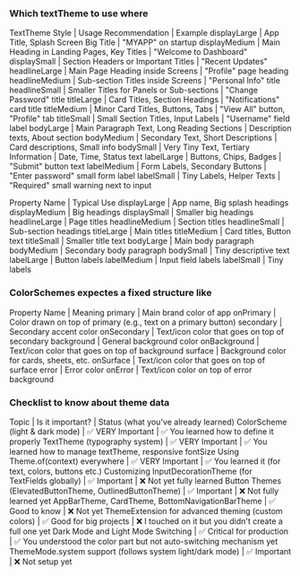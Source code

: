


### Which textTheme to use where
TextTheme Style | Usage Recommendation | Example
displayLarge | App Title, Splash Screen Big Title | "MYAPP" on startup
displayMedium | Main Heading in Landing Pages, Key Titles | "Welcome to Dashboard"
displaySmall | Section Headers or Important Titles | "Recent Updates"
headlineLarge | Main Page Heading inside Screens | "Profile" page heading
headlineMedium | Sub-section Titles inside Screens | "Personal Info" title
headlineSmall | Smaller Titles for Panels or Sub-sections | "Change Password" title
titleLarge | Card Titles, Section Headings | "Notifications" card title
titleMedium | Minor Card Titles, Buttons, Tabs | "View All" button, "Profile" tab
titleSmall | Small Section Titles, Input Labels | "Username" field label
bodyLarge | Main Paragraph Text, Long Reading Sections | Description texts, About section
bodyMedium | Secondary Text, Short Descriptions | Card descriptions, Small info
bodySmall | Very Tiny Text, Tertiary Information | Date, Time, Status text
labelLarge | Buttons, Chips, Badges | "Submit" button text
labelMedium | Form Labels, Secondary Buttons | "Enter password" small form label
labelSmall | Tiny Labels, Helper Texts | "Required" small warning next to input

Property Name | Typical Use
displayLarge | App name, Big splash headings
displayMedium | Big headings
displaySmall | Smaller big headings
headlineLarge | Page titles
headlineMedium | Section titles
headlineSmall | Sub-section headings
titleLarge | Main titles
titleMedium | Card titles, Button text
titleSmall | Smaller title text
bodyLarge | Main body paragraph
bodyMedium | Secondary body paragraph
bodySmall | Tiny descriptive text
labelLarge | Button labels
labelMedium | Input field labels
labelSmall | Tiny labels


### ColorSchemes expectes a fixed structure like
Property Name | Meaning
primary | Main brand color of app
onPrimary | Color drawn on top of primary (e.g., text on a primary button)
secondary | Secondary accent color
onSecondary | Text/icon color that goes on top of secondary
background | General background color
onBackground | Text/icon color that goes on top of background
surface | Background color for cards, sheets, etc.
onSurface | Text/icon color that goes on top of surface
error | Error color
onError | Text/icon color on top of error background

### Checklist to know about theme data
Topic | Is it important? | Status (what you've already learned)
ColorScheme (light & dark mode) | ✅ VERY Important | ✅ You learned how to define it properly
TextTheme (typography system) | ✅ VERY Important | ✅ You learned how to manage textTheme, responsive fontSize
Using Theme.of(context) everywhere | ✅ VERY Important | ✅ You learned it (for text, colors, buttons etc.)
Customizing InputDecorationTheme (for TextFields globally) | ✅ Important | ❌ Not yet fully learned
Button Themes (ElevatedButtonTheme, OutlinedButtonTheme) | ✅ Important | ❌ Not fully learned yet
AppBarTheme, CardTheme, BottomNavigationBarTheme | ✅ Good to know | ❌ Not yet
ThemeExtension for advanced theming (custom colors) | ✅ Good for big projects | ❌ I touched on it but you didn't create a full one yet
Dark Mode and Light Mode Switching | ✅ Critical for production | ✅ You understood the color part but not auto-switching mechanism yet
ThemeMode.system support (follows system light/dark mode) | ✅ Important | ❌ Not setup yet